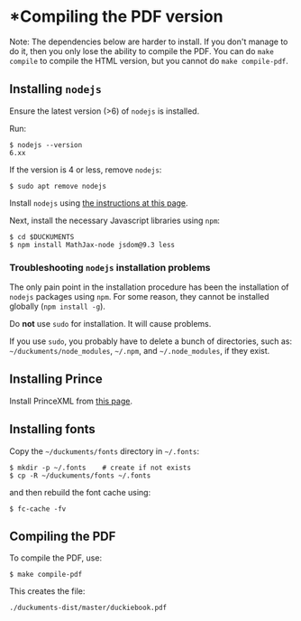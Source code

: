 # \*Compiling the PDF version

Note: The dependencies below are harder to install. If you don't manage
to do it, then you only lose the ability to compile the PDF. You can do `make compile`
to compile the HTML version, but you cannot do `make compile-pdf`.

## Installing `nodejs`

Ensure the latest version (>6) of `nodejs` is installed.

Run:

    $ nodejs --version
    6.xx

If the version is 4 or less, remove `nodejs`:

    $ sudo apt remove nodejs

Install `nodejs` using [the instructions at this page][nodejs].

[nodejs]: https://nodejs.org/en/download/package-manager/#debian-and-ubuntu-based-linux-distributions

<!-- $ sudo apt install node-less -->

Next, install the necessary Javascript libraries using `npm`:

    $ cd $DUCKUMENTS
    $ npm install MathJax-node jsdom@9.3 less



### Troubleshooting `nodejs` installation problems

The only pain point  in the installation procedure has been the installation of `nodejs` packages using `npm`. For some reason, they cannot be installed globally (`npm install -g`).

Do **not** use `sudo` for installation. It will cause problems.

If you use `sudo`, you probably have to delete a bunch of directories,
such as: `~/duckuments/node_modules`, `~/.npm`, and `~/.node_modules`, if they exist.

## Installing Prince

Install PrinceXML from [this page](https://www.princexml.com/download/).

## Installing fonts
<!--
Download STIX fonts from [this site][stix].

[stix]: https://sourceforge.net/projects/stixfonts/files/latest/download

Unzip and copy the ttf to `~/.fonts`:

    $ cp -R STIXv2.0.0 ~/.fonts -->

Copy the `~/duckuments/fonts` directory in `~/.fonts`:

    $ mkdir -p ~/.fonts    # create if not exists
    $ cp -R ~/duckuments/fonts ~/.fonts

and then rebuild the font cache using:

    $ fc-cache -fv


## Compiling the PDF

To compile the PDF, use:

    $ make compile-pdf

This creates the file:

    ./duckuments-dist/master/duckiebook.pdf
